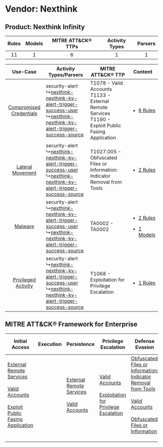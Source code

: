 Vendor: Nexthink
================
Product: Nexthink Infinity
--------------------------
| Rules | Models | MITRE ATT&CK® TTPs | Activity Types | Parsers |
|:-----:|:------:|:------------------:|:--------------:|:-------:|
|  11   |   1    |         6          |       1        |    1    |

|    Use-Case    | Activity Types/Parsers    | MITRE ATT&CK® TTP    | Content    |
|:----:| ---- | ---- | ---- |
| [Compromised Credentials](../../../UseCases/uc_compromised_credentials.md) |  security-alert<br> ↳[nexthink-nexthink-kv-alert-trigger-success-user](Ps/pC_nexthinknexthinkkvalerttriggersuccessuser.md)<br> ↳[nexthink-nexthink-kv-alert-trigger-success-source](Ps/pC_nexthinknexthinkkvalerttriggersuccesssource.md)<br> | T1078 - Valid Accounts<br>T1133 - External Remote Services<br>T1190 - Exploit Public Fasing Application<br> | [<ul><li>6 Rules</li></ul>](RM/r_m_nexthink_nexthink_infinity_Compromised_Credentials.md)    |
|        [Lateral Movement](../../../UseCases/uc_lateral_movement.md)        |  security-alert<br> ↳[nexthink-nexthink-kv-alert-trigger-success-user](Ps/pC_nexthinknexthinkkvalerttriggersuccessuser.md)<br> ↳[nexthink-nexthink-kv-alert-trigger-success-source](Ps/pC_nexthinknexthinkkvalerttriggersuccesssource.md)<br> | T1027.005 - Obfuscated Files or Information: Indicator Removal from Tools<br>    | [<ul><li>2 Rules</li></ul>](RM/r_m_nexthink_nexthink_infinity_Lateral_Movement.md)    |
|    [Malware](../../../UseCases/uc_malware.md)    |  security-alert<br> ↳[nexthink-nexthink-kv-alert-trigger-success-user](Ps/pC_nexthinknexthinkkvalerttriggersuccessuser.md)<br> ↳[nexthink-nexthink-kv-alert-trigger-success-source](Ps/pC_nexthinknexthinkkvalerttriggersuccesssource.md)<br> | TA0002 - TA0002<br>    | [<ul><li>2 Rules</li></ul><ul><li>1 Models</li></ul>](RM/r_m_nexthink_nexthink_infinity_Malware.md) |
|     [Privileged Activity](../../../UseCases/uc_privileged_activity.md)     |  security-alert<br> ↳[nexthink-nexthink-kv-alert-trigger-success-user](Ps/pC_nexthinknexthinkkvalerttriggersuccessuser.md)<br> ↳[nexthink-nexthink-kv-alert-trigger-success-source](Ps/pC_nexthinknexthinkkvalerttriggersuccesssource.md)<br> | T1068 - Exploitation for Privilege Escalation<br>    | [<ul><li>1 Rules</li></ul>](RM/r_m_nexthink_nexthink_infinity_Privileged_Activity.md)    |

MITRE ATT&CK® Framework for Enterprise
--------------------------------------
| Initial Access                                                                                                                                                                                                                         | Execution | Persistence                                                                                                                                      | Privilege Escalation                                                                                                                                          | Defense Evasion                                                                                                                                                                                                                                                               | Credential Access | Discovery | Lateral Movement | Collection | Command and Control | Exfiltration | Impact |
| -------------------------------------------------------------------------------------------------------------------------------------------------------------------------------------------------------------------------------------- | --------- | ------------------------------------------------------------------------------------------------------------------------------------------------ | ------------------------------------------------------------------------------------------------------------------------------------------------------------- | ----------------------------------------------------------------------------------------------------------------------------------------------------------------------------------------------------------------------------------------------------------------------------- | ----------------- | --------- | ---------------- | ---------- | ------------------- | ------------ | ------ |
| [External Remote Services](https://attack.mitre.org/techniques/T1133)<br><br>[Valid Accounts](https://attack.mitre.org/techniques/T1078)<br><br>[Exploit Public Fasing Application](https://attack.mitre.org/techniques/T1190)<br><br> |           | [External Remote Services](https://attack.mitre.org/techniques/T1133)<br><br>[Valid Accounts](https://attack.mitre.org/techniques/T1078)<br><br> | [Valid Accounts](https://attack.mitre.org/techniques/T1078)<br><br>[Exploitation for Privilege Escalation](https://attack.mitre.org/techniques/T1068)<br><br> | [Obfuscated Files or Information: Indicator Removal from Tools](https://attack.mitre.org/techniques/T1027/005)<br><br>[Valid Accounts](https://attack.mitre.org/techniques/T1078)<br><br>[Obfuscated Files or Information](https://attack.mitre.org/techniques/T1027)<br><br> |                   |           |                  |            |                     |              |        |